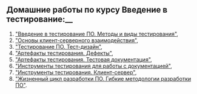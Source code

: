 ## Домашние работы по курсу Введение в тестирование:__ 

  1.  ["Введение в тестирование ПО. Методы и виды тестирования"](https://docs.google.com/document/d/1mnD4XBqXqxs3M0K5YQ7Ci34aFaAoVrQc6u-ekgDEqu8/edit?usp=sharing),  
  1.  ["Основы клиент-серверного взаимодействия"](https://docs.google.com/document/d/1H5xwd6ulLpzKSvqdwBCHh2KyKlS_Uvj1iWaPasFEgDU/edit?usp=sharing),  
  1.  ["Тестирование ПО. Тест-дизайн"](https://docs.google.com/document/d/1R3QElMj-sQVj10vHUQd-gn0Fbu0vmEjVaGyC02X0lOk/edit?usp=sharing),  
  1.  ["Артефакты тестирования. Дефекты"](https://docs.google.com/document/d/10yRXkdPFMapDtKKQJq_qQu0wqHe-Sb2G6_R1RM8yVxs/edit?usp=sharing),  
  1.  ["Артефакты тестирования. Тестовая документация"](https://docs.google.com/document/d/1By8FnjeA7yyCKlMQdVJ2Rw8uYoMJVYqLSiJIE0Lrybc/edit?usp=sharing),  
  1.  ["Инструменты тестирования для работы с документацией"](https://docs.google.com/document/d/1D_6zQEnJisejmDZ2hObrKvViv3p4cwLI_XnpGvztXdU/edit?usp=sharing),  
  1.  ["Инструменты тестирования. Клиент-сервер"](https://docs.google.com/document/d/188thmnX5yIH3wB19uszd2_s7eq7OJ41h5lwb8jOrPe8/edit?usp=sharing),  
  1.  ["Жизненный цикл разработки ПО. Гибкие методологии разработки ПО"](https://docs.google.com/document/d/1-WKAtKVeEzeCEFmgP5d0h7-EUbQVnj40eEyFQQ5xe84/edit?usp=sharing).
